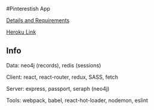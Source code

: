 #Pinterestish App

[Details and Requirements](https://www.freecodecamp.com/challenges/build-a-pinterest-clone)

[Heroku Link](https://jomcode-fcc-pinterest.herokuapp.com)

## Info
Data: neo4j (records), redis (sessions)

Client: react, react-router, redux, SASS, fetch

Server: express, passport, seraph (neo4j)

Tools: webpack, babel, react-hot-loader, nodemon, eslint
